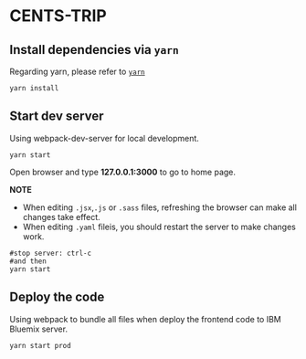 CENTS-TRIP
=========

Install dependencies via `yarn`
------------------------------
Regarding yarn, please refer to [`yarn`](https://yarnpkg.com/en/docs/install)

```
yarn install
```

Start dev server
---------------
Using webpack-dev-server for local development.

```
yarn start
```

Open browser and type **127.0.0.1:3000** to go to home page.

**NOTE**
- When editing `.jsx`,`.js` or `.sass` files, refreshing the browser can make all changes take effect.
- When editing `.yaml` fileis, you should restart the server to make changes work.
```
#stop server: ctrl-c
#and then
yarn start
```

Deploy the code
--------------
Using webpack to bundle all files when deploy the frontend code to IBM Bluemix server.

```
yarn start prod
```

